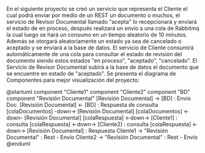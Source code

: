 En el siguiente proyecto se creó un servicio que representa el Cliente el cual podrá enviar por medio de un REST un documento o muchos, el servicio de Revisor Documental llamado "acepta" lo recepcionará  y enviará el estado de en proceso, después realizará un envío a una cola de Rabbitmq la cual luego se hará un consumo en un tiempo aleatorio de 10 minutos. Además se otorgará aleatoriamente un estado ya sea de cancelado o aceptado y se enviará a la base de datos. El servicio de Cliente consumirá automáticamente de una cola para consultar el estado de revisión del documento siendo estos estados "en proceso", "aceptado", "cancelado". El Servicio de Revisor Documental subirá a la base de datos el documento que se encuentre en estado de "aceptado".
Se presenta el diagrama de Componentes para mejor visualización del proyecto:

@startuml
component "Cliente1"
component "Cliente2"
component "BD"
component "Revisión Documental"
[Revisión Documental] -> [BD] : Envio Doc.
[Revisión Documental] <- [BD] : Respuesta de consulta
[colaDocumentos] -down-> [Revisión Documental]
[colaDocumentos] <-down- [Revisión Documental]
[colaRespuesta] <-down-> [Cliente1] : consulta
[colaRespuesta] <-down-> [Cliente2] : consulta
[colaRespuesta] <-down-> [Revisión Documental] : Respuesta
Cliente1 -> "Revisión Documental" : Rest - Envío
Cliente2 -> "Revisión Documental" : Rest - Envío
@enduml
